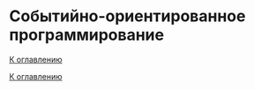 # Событийно-ориентированное программирование

<!--

-->

[К оглавлению](../README.md)



[К оглавлению](../README.md)
